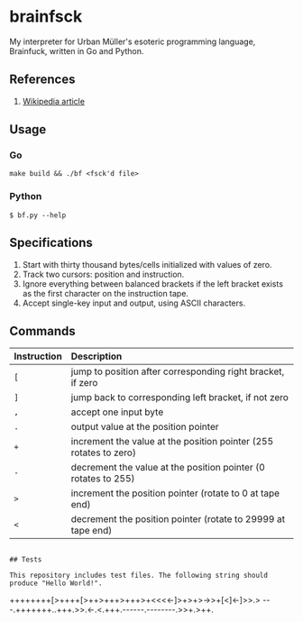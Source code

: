 # brainfsck

My interpreter for Urban Müller's esoteric programming language, Brainfuck,
written in Go and Python.

## References

1. [Wikipedia article](https://en.wikipedia.org/wiki/Brainfuck)

## Usage

### Go

```
make build && ./bf <fsck'd file>
```

### Python

```
$ bf.py --help
```

## Specifications

1. Start with thirty thousand bytes/cells initialized with values of zero.
1. Track two cursors: position and instruction.
1. Ignore everything between balanced brackets if the left bracket exists as the first character on the instruction tape.
1. Accept single-key input and output, using ASCII characters.


## Commands

| Instruction | Description |
| :--- | :--- |
| `[` | jump to position after corresponding right bracket, if zero |
| `]` | jump back to corresponding left bracket, if not zero |
| `,` | accept one input byte |
| `.` | output value at the position pointer |
| `+` | increment the value at the position pointer (255 rotates to zero) |
| `-` | decrement the value at the position pointer (0 rotates to 255) |
| `>` | increment the position pointer (rotate to 0 at tape end) |
| `<` | decrement the position pointer (rotate to 29999 at tape end) |
```

## Tests

This repository includes test files. The following string should produce "Hello World!".

```
++++++++[>++++[>++>+++>+++>+<<<<-]>+>+>->>+[<]<-]>>.>
---.+++++++..+++.>>.<-.<.+++.------.--------.>>+.>++.
```
